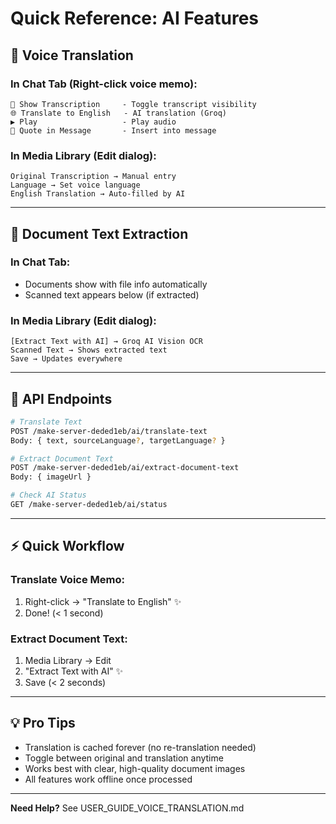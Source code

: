 # Quick Reference: AI Features

## 🎤 Voice Translation

### In Chat Tab (Right-click voice memo):
```
📝 Show Transcription     - Toggle transcript visibility
🌐 Translate to English   - AI translation (Groq)
▶️ Play                   - Play audio
💬 Quote in Message       - Insert into message
```

### In Media Library (Edit dialog):
```
Original Transcription → Manual entry
Language → Set voice language  
English Translation → Auto-filled by AI
```

---

## 📄 Document Text Extraction

### In Chat Tab:
- Documents show with file info automatically
- Scanned text appears below (if extracted)

### In Media Library (Edit dialog):
```
[Extract Text with AI] → Groq AI Vision OCR
Scanned Text → Shows extracted text
Save → Updates everywhere
```

---

## 🔧 API Endpoints

```bash
# Translate Text
POST /make-server-deded1eb/ai/translate-text
Body: { text, sourceLanguage?, targetLanguage? }

# Extract Document Text  
POST /make-server-deded1eb/ai/extract-document-text
Body: { imageUrl }

# Check AI Status
GET /make-server-deded1eb/ai/status
```

---

## ⚡ Quick Workflow

### Translate Voice Memo:
1. Right-click → "Translate to English" ✨
2. Done! (< 1 second)

### Extract Document Text:
1. Media Library → Edit
2. "Extract Text with AI" ✨
3. Save (< 2 seconds)

---

## 💡 Pro Tips

- Translation is cached forever (no re-translation needed)
- Toggle between original and translation anytime
- Works best with clear, high-quality document images
- All features work offline once processed

---

**Need Help?** See USER_GUIDE_VOICE_TRANSLATION.md
